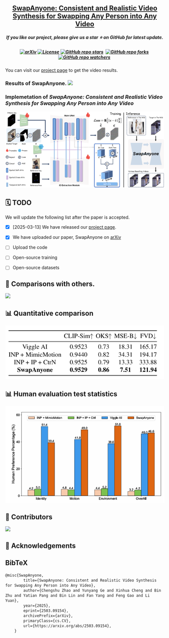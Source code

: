 <h2 align="center"> 
  <a href="https://github.com/PKU-YuanGroup/SwapAnyone"> SwapAnyone: Consistent and Realistic Video Synthesis for Swapping Any Person into Any Video</a>
</h2>
<h5 align="center"> 
If you like our project, please give us a star ⭐ on GitHub for latest update.  </h5>
<h5 align="center">

[![arXiv](https://img.shields.io/badge/Arxiv-SwapAnyone%20Plan-b31b1b.svg?logo=arXiv)](https://arxiv.org/abs/2503.09154)
[![License](https://img.shields.io/badge/License-MIT-yellow)](https://github.com/PKU-YuanGroup/SwapAnyone/blob/main/LICENSE) 
[![GitHub repo stars](https://img.shields.io/github/stars/PKU-YuanGroup/SwapAnyone?style=flat&logo=github&logoColor=whitesmoke&label=Stars)](https://github.com/PKU-YuanGroup/SwapAnyone/stargazers)&#160;
[![GitHub repo forks](https://img.shields.io/github/forks/PKU-YuanGroup/SwapAnyone?style=flat&logo=github&logoColor=whitesmoke&label=Forks)](https://github.com/PKU-YuanGroup/SwapAnyone/network)&#160;
[![GitHub repo watchers](https://img.shields.io/github/watchers/PKU-YuanGroup/SwapAnyone?style=flat&logo=github&logoColor=whitesmoke&label=Watchers)](https://github.com/PKU-YuanGroup/SwapAnyone/watchers)&#160;

</h5>

You can visit our [project page](https://pku-yuangroup.github.io/SwapAnyone/) to get the video results.

<h3>Results of SwapAnyone.

<img src="docs/source/images/teaser.png"/>

### Implemetation of _SwapAnyone: Consistent and Realistic Video Synthesis for Swapping Any Person into Any Video_

<img src="docs/source/images/method_pipeline.png"/>


## 🗓️ TODO
We will update the following list after the paper is accepted.
- [x] [2025-03-13] We have released our [project page](https://github.com/PKU-YuanGroup/SwapAnyone).
- [x] We have uploaded our paper, SwapAnyone on [arXiv](https://arxiv.org/abs/2503.09154)
- [ ] Upload the code
- [ ] Open-source training
- [ ] Open-source datasets


## 🌅 Comparisons with others.
<img src="docs/source/images/experiments_comparison.png"/>


## 📊 Quantitative comparison
<img src="docs/source/images/quan_comparison.png"/>


## 📊 Human evaluation test statistics
<img src="docs/source/images/human_eve.png"/>



## 🤝 Contributors

<a href="https://github.com/PKU-YuanGroup/SwapAnyone/graphs/contributors">
  <img src="https://contrib.rocks/image?repo=PKU-YuanGroup/SwapAnyone" />
</a>


## 🙏 Acknowledgements


## BibTeX

```
@misc{SwapAnyone,
        title={SwapAnyone: Consistent and Realistic Video Synthesis for Swapping Any Person into Any Video}, 
        author={Chengshu Zhao and Yunyang Ge and Xinhua Cheng and Bin Zhu and Yatian Pang and Bin Lin and Fan Yang and Feng Gao and Li Yuan},
        year={2025},
        eprint={2503.09154},
        archivePrefix={arXiv},
        primaryClass={cs.CV},
        url={https://arxiv.org/abs/2503.09154}, 
    }
```
